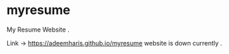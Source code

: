 # myresume
My Resume Website .

Link -> https://adeemharis.github.io/myresume
website is down currently . 
